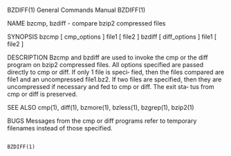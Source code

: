 
BZDIFF(1)                                                                        General Commands Manual                                                                        BZDIFF(1)

NAME
       bzcmp, bzdiff - compare bzip2 compressed files

SYNOPSIS
       bzcmp [ cmp_options ] file1 [ file2 ]
       bzdiff [ diff_options ] file1 [ file2 ]

DESCRIPTION
       Bzcmp  and  bzdiff  are used to invoke the cmp or the diff program on bzip2 compressed files.  All options specified are passed directly to cmp or diff.  If only 1 file is speci‐
       fied, then the files compared are file1 and an uncompressed file1.bz2.  If two files are specified, then they are uncompressed if necessary and fed to cmp or diff.  The exit sta‐
       tus from cmp or diff is preserved.

SEE ALSO
       cmp(1), diff(1), bzmore(1), bzless(1), bzgrep(1), bzip2(1)

BUGS
       Messages from the cmp or diff programs refer to temporary filenames instead of those specified.

                                                                                                                                                                                BZDIFF(1)
